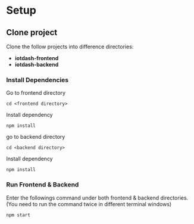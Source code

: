 # Setup

## Clone project

Clone the follow projects into difference directories:

- **iotdash-frontend**
- **iotdash-backend**

### Install Dependencies

Go to frontend directory

```
cd <frontend directory>
```

Install dependency

```
npm install
```

go to backend directory

```
cd <backend directory>
```

Install dependency

```
npm install
```

### Run Frontend & Backend

Enter the followings command under both frontend & backend directories. (You need to run the command twice in different terminal windows)

```
npm start
```






